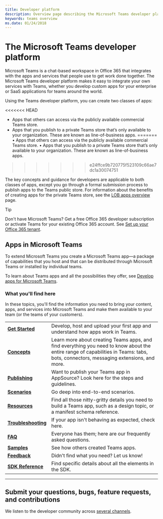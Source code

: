 ```yaml
---
title: Developer platform
description: Overview page describing the Microsoft Teams developer platform
keywords: teams overview
ms.date: 01/24/2018
---
```

# The Microsoft Teams developer platform

Microsoft Teams is a chat-based workspace in Office 365 that integrates with the apps and services that people use to get work done together. The Microsoft Teams developer platform makes it easy to integrate your own services with Teams, whether you develop custom apps for your enterprise or SaaS applications for teams around the world.

Using the Teams developer platform, you can create two classes of apps: 
 
<<<<<<< HEAD
- Apps that others can access via the publicly available commercial Teams store.
- Apps that you publish to a private Teams store that’s only available to your organization. These are known as line-of-business apps. 
=======
•    Apps that others can access via the publicly available commercial Teams store.
•    Apps that you publish to a private Teams store that’s only available to your organization. These are known as line-of-business apps. 
>>>>>>> e24ffce9b720775f523109c66ae7dc1a30074751
 
The key concepts and guidance for developers are applicable to both classes of apps, except you go through a formal submission process to publish apps to the Teams public store. For information about the benefits of creating apps for the private Teams store, see the [LOB apps overview](~/lob-apps-value-prop) page.

> [!TIP]
> Don't have Microsoft Teams? Get a free Office 365 developer subscription or activate Teams for your existing Office 365 account. See [Set up your Office 365 tenant](~/get-started/get-started-tenant).

## Apps in Microsoft Teams

To extend Microsoft Teams you create a Microsoft Teams app&mdash;a package of capabilities that you host and that can be distributed through Microsoft Teams or installed by individual teams.

To learn about Teams apps and all the possibilities they offer, see [Develop apps for Microsoft Teams](~/concepts/apps/apps-overview).

### What you'll find here

In these topics, you'll find the information you need to bring your content, apps, and services into Microsoft Teams and make them available to your team (or the teams of your customers).

|   |   |
| - | - |
| [**Get Started**](~/get-started/get-started) | Develop, host and upload your first app and understand how apps work in Teams. |
| [**Concepts**](~/concepts/concepts-overview) | Learn more about creating Teams apps, and find everything you need to know about the entire range of capabilities in Teams: tabs, bots, connectors, messaging extensions, and more. |
| [**Publishing**](~/publishing/apps-publish) | Want to publish your Teams app in AppSource? Look here for the steps and guidelines. |
| [**Scenarios**](~/scenarios/scenarios) | Go deep into end-to-end scenarios. |
| [**Resources**](~/resources/resource-overview) | Find all those nitty-gritty details you need to build a Teams app, such as a design topic, or a manifest schema reference. |
| [**Troubleshooting**](~/troubleshoot/troubleshoot) | If your app isn't behaving as expected, check here. |
| [**FAQ**](~/troubleshoot/faq) | Everyone has them; here are our frequently asked questions. |
| [**Samples**](~/samples/code-samples) | See how others created Teams apps. |
| [**Feedback**](~/feedback) | Didn't find what you need? Let us know! |
| [**SDK Reference**](https://docs.microsoft.com/en-us/javascript/api/overview/msteams-client) | Find specific details about all the elements in the SDK. |

---

## Submit your questions, bugs, feature requests, and contributions

We listen to the developer community across [several channels](~/feedback).
